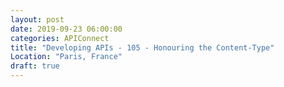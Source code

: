 ```yaml
---
layout: post
date: 2019-09-23 06:00:00
categories: APIConnect
title: "Developing APIs - 105 - Honouring the Content-Type"
Location: "Paris, France"
draft: true
---
```

<!--more-->
